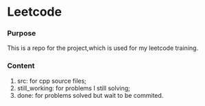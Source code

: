 # Leetcode

### Purpose
This is a repo for the project,which is used for my leetcode training.

### Content
1. src: for cpp source files;
2. still_working: for problems I still solving;
3. done: for problems solved but wait to be commited.

